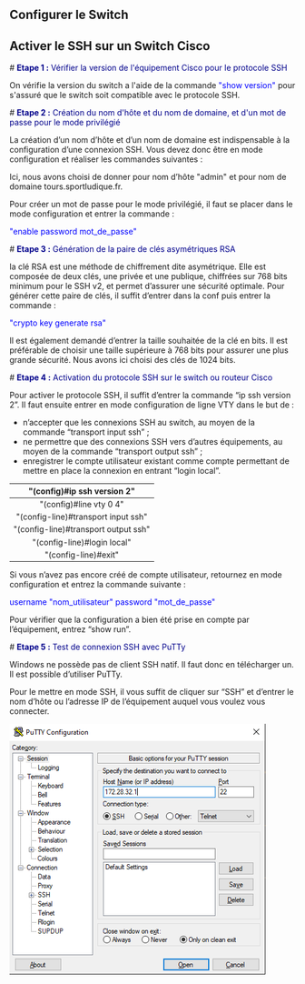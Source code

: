 ## Configurer le Switch



## Activer le SSH sur un Switch Cisco

#<span style="color: darkblue"> **Etape 1 :** Vérifier la version de l'équipement Cisco pour le protocole SSH

On vérifie la version du switch a l'aide de la commande <span style="color: blue">"show version"</span> pour s'assuré que le switch soit compatible avec le protocole SSH.

#<span style="color: darkblue"> **Etape 2 :** Création du nom d'hôte et du nom de domaine, et d'un mot de passe pour le mode privilégié

La création d’un nom d’hôte et d’un nom de domaine est indispensable à la configuration d’une connexion SSH. Vous devez donc être en mode configuration et réaliser les commandes suivantes :

<screen>

Ici, nous avons choisi de donner pour nom d’hôte "admin" et pour nom de domaine tours.sportludique.fr.

Pour créer un mot de passe pour le mode privilégié, il faut se placer dans le mode configuration et entrer la commande :

<span style="color: blue">"enable password mot_de_passe"

#<span style="color: darkblue"> **Etape 3 :** Génération de la paire de clés asymétriques RSA

la clé RSA est une méthode de chiffrement dite asymétrique. Elle est composée de deux clés, une privée et une publique, chiffrées sur 768 bits minimum pour le SSH v2, et permet d’assurer une sécurité optimale. Pour générer cette paire de clés, il suffit d’entrer dans la conf puis entrer la commande :

<span style="color: blue">"crypto key generate rsa"

Il est également demandé d’entrer la taille souhaitée de la clé en bits. Il est préférable de choisir une taille supérieure à 768 bits pour assurer une plus grande sécurité. Nous avons ici choisi des clés de 1024 bits.

#<span style="color: darkblue"> **Etape 4 :** Activation du protocole SSH sur le switch ou routeur Cisco

Pour activer le protocole SSH, il suffit d’entrer la commande “ip ssh version 2”. Il faut ensuite entrer en mode configuration de ligne VTY dans le but de :

- n’accepter que les connexions SSH au switch, au moyen de la commande “transport input ssh” ;
- ne permettre que des connexions SSH vers d’autres équipements, au moyen de la commande “transport output ssh” ;
- enregistrer le compte utilisateur existant comme compte permettant de mettre en place la connexion en entrant “login local”.

|"(config)#ip ssh version 2"|
|:-:|
|"(config)#line vty 0 4"|
|"(config-line)#transport input ssh"|
|"(config-line)#transport output ssh"|
|"(config-line)#login local"|
|"(config-line)#exit"|

Si vous n’avez pas encore créé de compte utilisateur, retournez en mode configuration et entrez la commande suivante :

<span style="color: blue">username "nom_utilisateur" password "mot_de_passe"

Pour vérifier que la configuration a bien été prise en compte par l’équipement, entrez “show run”.

#<span style="color: darkblue"> **Etape 5 :** Test de connexion SSH avec PuTTy

Windows ne possède pas de client SSH natif. Il faut donc en télécharger un. Il est possible d’utiliser PuTTy.

Pour le mettre en mode SSH, il vous suffit de cliquer sur “SSH” et d’entrer le nom d’hôte ou l’adresse IP de l’équipement auquel vous voulez vous connecter.

![Putty configuration](img/Putty_conf.PNG)